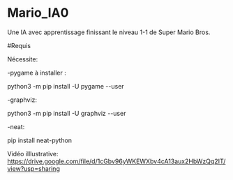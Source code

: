 # Mario_IA0
Une IA avec apprentissage finissant le niveau 1-1 de Super Mario Bros.





#Requis

Nécessite:

-pygame à installer :

python3 -m pip install -U pygame --user


-graphviz:

python3 -m pip install -U graphviz --user


-neat:

pip install neat-python


Vidéo illlustrative:
https://drive.google.com/file/d/1cGbv96yWKEWXbv4cA13aux2HbWzQq2IT/view?usp=sharing
